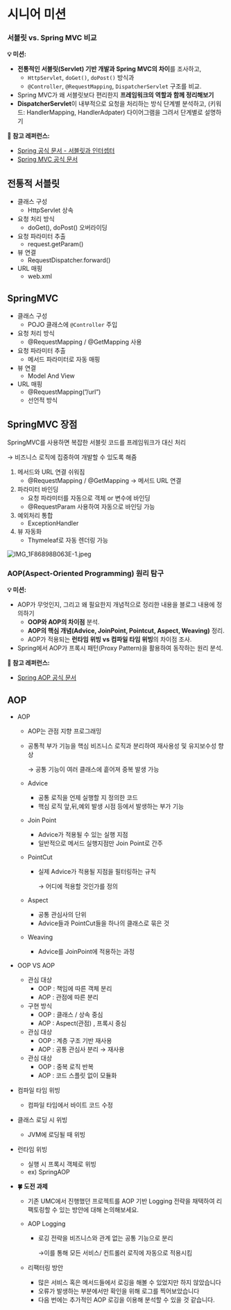# 시니어 미션

### **서블릿 vs. Spring MVC 비교**

**💡 미션:**

- **전통적인 서블릿(Servlet) 기반 개발과 Spring MVC의 차이**를 조사하고,
    - `HttpServlet`, `doGet()`, `doPost()` 방식과
    - `@Controller`, `@RequestMapping`, `DispatcherServlet` 구조를 비교.
- Spring MVC가 왜 서블릿보다 편리한지 **프레임워크의 역할과 함께 정리해보기**
- **DispatcherServlet**이 내부적으로 요청을 처리하는 방식 단계별 분석하고, (키워드: HandlerMapping, HandlerAdpater) 다이어그램을 그려서 단계별로 설명하기

**🔎 참고 레퍼런스:**

- [Spring 공식 문서 - 서블릿과 인터셉터](https://docs.spring.io/spring-framework/reference/web/webmvc/mvc-servlet.html)
- [Spring MVC 공식 문서](https://docs.spring.io/spring-framework/reference/web/webmvc.html)

## 전통적 서블릿

- 클래스 구성
    - HttpServlet 상속
- 요청 처리 방식
    - doGet(), doPost() 오버라이딩
- 요청 파라미터 추출
    - request.getParam()
- 뷰 연결
    - RequestDispatcher.forward()
- URL 매핑
    - web.xml

## SpringMVC

- 클래스 구성
    - POJO 클래스에 `@Controller` 주입
- 요청 처리 방식
    - @RequestMapping / @GetMapping 사용
- 요청 파라미터 추출
    - 메서드 파라미터로 자동 매핑
- 뷰 연결
    - Model And View
- URL 매핑
    - @RequestMapping(”/url”)
    - 선언적 방식

## SpringMVC 장점

SpringMVC를 사용하면 복잡한 서블릿 코드를 프레임워크가 대신 처리

→ 비즈니스 로직에 집중하여 개발할 수 있도록 해줌

1. 메서드와 URL 연결 쉬워짐
    - @RequestMapping / @GetMapping → 메서드 URL 연결
2. 파라미터 바인딩
    - 요청 파라미터를 자동으로 객체 or 변수에 바인딩
    - @RequestParam 사용하여 자동으로 바인딩 가능
3. 예외처리 통합
    - ExceptionHandler
4. 뷰 자동화
    - Thymeleaf로 자동 렌더링 가능

![IMG_1F86898B063E-1.jpeg](%E1%84%89%E1%85%B5%E1%84%82%E1%85%B5%E1%84%8B%E1%85%A5%20%E1%84%86%E1%85%B5%E1%84%89%E1%85%A7%E1%86%AB%201cdb57f4596b818ea9edf60d4a331fad/IMG_1F86898B063E-1.jpeg)

### **AOP(Aspect-Oriented Programming) 원리 탐구**

**💡 미션:**

- AOP가 무엇인지, 그리고 왜 필요한지 개념적으로 정리한 내용을 블로그 내용에 정의하기
    - **OOP와 AOP의 차이점** 분석.
    - **AOP의 핵심 개념(Advice, JoinPoint, Pointcut, Aspect, Weaving)** 정리.
    - AOP가 적용되는 **런타임 위빙 vs 컴파일 타임 위빙**의 차이점 조사.
- Spring에서 AOP가 프록시 패턴(Proxy Pattern)을 활용하여 동작하는 원리 분석.

**🔎 참고 레퍼런스:**

- [Spring AOP 공식 문서](https://docs.spring.io/spring-framework/reference/core/aop.html)

## AOP

- AOP
    - AOP는 관점 지향 프로그래밍
    - 공통적 부가 기능을 핵심 비즈니스 로직과 분리하여 재사용성 및 유지보수성 향상
        
        → 공통 기능이 여러 클래스에 흩어져 중복 발생 가능
        
    - Advice
        - 공통 로직을 언제 실행할 지 정의한 코드
        - 핵심 로직 앞,뒤,예외 발생 시점 등에서 발생하는 부가 기능
    - Join Point
        - Advice가 적용될 수 있는 실행 지점
        - 일반적으로 메서드 실행지점만 Join Point로 간주
    - PointCut
        - 실제 Advice가 적용될 지점을 필터링하는 규칙
            
            → 어디에 적용할 것인가를 정의
            
    - Aspect
        - 공통 관심사의 단위
        - Advice들과 PointCut들을 하나의 클래스로 묶은 것
    - Weaving
        - Advice를 JoinPoint에 적용하는 과정

- OOP VS AOP
    - 관심 대상
        - OOP : 책임에 따른 객체 분리
        - AOP : 관점에 따른 분리
    - 구현 방식
        - OOP : 클래스 / 상속 중심
        - AOP : Aspect(관점) , 프록시 중심
    - 관심 대상
        - OOP : 계층 구조 기반 재사용
        - AOP : 공통 관심사 분리 → 재사용
    - 관심 대상
        - OOP : 중복 로직 반복
        - AOP : 코드 스플릿 없이 모듈화

- 컴파일 타임 위빙
    - 컴파일 타임에서 바이트 코드 수정
- 클래스 로딩 시 위빙
    - JVM에 로딩될 때 위빙
- 런타임 위빙
    - 실행 시 프록시 객체로 위빙
    - ex) SpringAOP

- **🍀 도전 과제**
    - 기존 UMC에서 진행했던 프로젝트를 AOP 기반 Logging 전략을 채택하여 리팩토링할 수 있는 방안에 대해 논의해보세요.
    
    - AOP Logging
        - 로깅 전략을 비즈니스와 관계 없는 공통 기능으로 분리
            
            →이를 통해 모든 서비스/ 컨트롤러 로직에 자동으로 적용시킴
            
    
    - 리팩터링 방안
        - 많은 서비스 혹은 메서드들에서 로깅을 해볼 수 있었지만 하지 않았습니다
        - 오류가 발생하는 부분에서만 확인을 위해 로그를 찍어보았습니다
        - 다음 번에는 추가적인 AOP 로깅을 이용해 분석할 수 있을 것 같습니다.